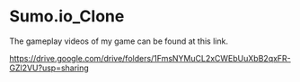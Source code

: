 # Sumo.io_Clone

The gameplay videos of my game can be found at this link.

https://drive.google.com/drive/folders/1FmsNYMuCL2xCWEbUuXbB2qxFR-GZl2VU?usp=sharing



